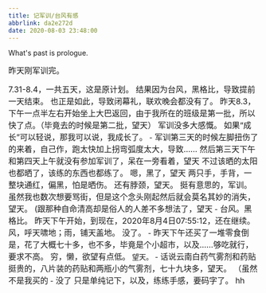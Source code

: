 ```yaml
---
title: 记军训/台风有感
abbrlink: da2e272d
date: 2020-08-03 23:48:00
---
```

What's past is prologue.

<!--more--><font size="3" >昨天刚军训完。
7.31-8.4，一共五天，这是原计划。
结果因为台风，黑格比，导致提前一天结束。
也正是如此，导致闭幕礼，联欢晚会都没有了。
昨天8.3，下午一点半左右开始坐上大巴返回，由于我所在的班级是第一批，所以快了点。（毕竟去的时候是第二批，望天）
军训没多大感慨。
如果“成长”可以轻说，那我可以说，我成长了。</font>
-<font size="3" >
军训第三天的时候左脚扭伤了的来着，自己作，跑太快加上拐弯弧度太大，导致……
然后第三天下午和第四天上午就没有参加军训了，呆在一旁看着，望天
不过该晒的太阳也都晒了，该练的东西也都练了。
嗯，黑了，望天
两只手，手背，一整块通红，偏黑，怕是晒伤。
还有脖颈，望天。
挺有意思的，军训。
虽然我也数次想要骂街，但是这个念头刚起然后就会莫名其妙的消失，望天。
(跟那种自命清高却是俗人的人差不多想法了，望天</font>
-<font size="3" >
台风。黑格比。
昨天下午开始，到现在，2020年8月4日07:55:12，还在继续。
风，呼天啸地；雨，铺天盖地。
没了。</font>
-<font size="3" >
昨天下午还买了一堆零食倒是，花了大概七十多，也不多，毕竟是个小超市，以及……够吃就行，要求不高。
穷，懒，欲望有点低。</font>
望天。
-<font size="3" >
话说云南白药气雾剂和药贴挺贵的，八片装的药贴和两瓶小的气雾剂，七十九块多，望天。
（虽然不是我买的</font>
-<font size="3" >
没了
只是单纯记下，以及，练练手感，要码字了。
hh
</font>